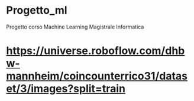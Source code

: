 # Progetto_ml
Progetto corso Machine Learning Magistrale Informatica


# https://universe.roboflow.com/dhbw-mannheim/coincounterrico31/dataset/3/images?split=train
